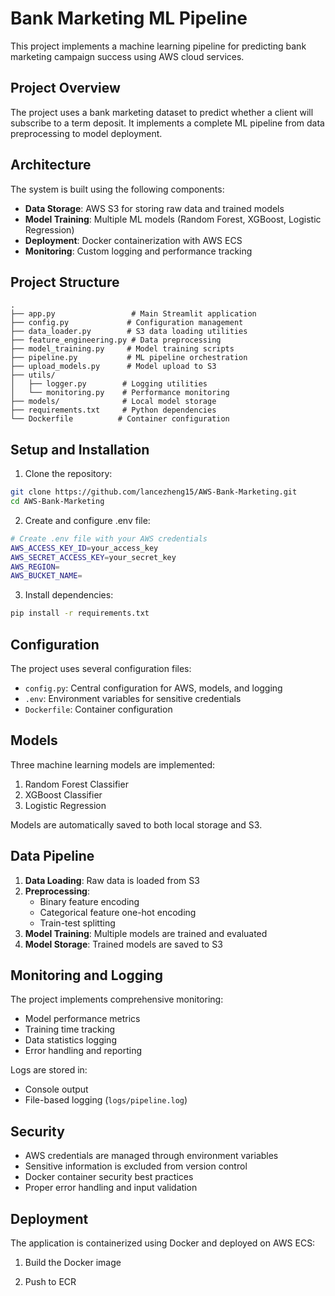 # Bank Marketing ML Pipeline

This project implements a machine learning pipeline for predicting bank marketing campaign success using AWS cloud services.

## Project Overview

The project uses a bank marketing dataset to predict whether a client will subscribe to a term deposit. It implements a complete ML pipeline from data preprocessing to model deployment.

## Architecture

The system is built using the following components:
- **Data Storage**: AWS S3 for storing raw data and trained models
- **Model Training**: Multiple ML models (Random Forest, XGBoost, Logistic Regression)
- **Deployment**: Docker containerization with AWS ECS
- **Monitoring**: Custom logging and performance tracking

## Project Structure

```
.
├── app.py                 # Main Streamlit application
├── config.py             # Configuration management
├── data_loader.py        # S3 data loading utilities
├── feature_engineering.py # Data preprocessing
├── model_training.py     # Model training scripts
├── pipeline.py           # ML pipeline orchestration
├── upload_models.py      # Model upload to S3
├── utils/
│   ├── logger.py        # Logging utilities
│   └── monitoring.py    # Performance monitoring
├── models/              # Local model storage
├── requirements.txt     # Python dependencies
└── Dockerfile          # Container configuration
```

## Setup and Installation

1. Clone the repository:
```bash
git clone https://github.com/lancezheng15/AWS-Bank-Marketing.git
cd AWS-Bank-Marketing
```

2. Create and configure .env file:
```bash
# Create .env file with your AWS credentials
AWS_ACCESS_KEY_ID=your_access_key
AWS_SECRET_ACCESS_KEY=your_secret_key
AWS_REGION=
AWS_BUCKET_NAME=
```

3. Install dependencies:
```bash
pip install -r requirements.txt
```

## Configuration

The project uses several configuration files:
- `config.py`: Central configuration for AWS, models, and logging
- `.env`: Environment variables for sensitive credentials
- `Dockerfile`: Container configuration

## Models

Three machine learning models are implemented:
1. Random Forest Classifier
2. XGBoost Classifier
3. Logistic Regression

Models are automatically saved to both local storage and S3.

## Data Pipeline

1. **Data Loading**: Raw data is loaded from S3
2. **Preprocessing**:
   - Binary feature encoding
   - Categorical feature one-hot encoding
   - Train-test splitting
3. **Model Training**: Multiple models are trained and evaluated
4. **Model Storage**: Trained models are saved to S3

## Monitoring and Logging

The project implements comprehensive monitoring:
- Model performance metrics
- Training time tracking
- Data statistics logging
- Error handling and reporting

Logs are stored in:
- Console output
- File-based logging (`logs/pipeline.log`)

## Security

- AWS credentials are managed through environment variables
- Sensitive information is excluded from version control
- Docker container security best practices
- Proper error handling and input validation

## Deployment

The application is containerized using Docker and deployed on AWS ECS:

1. Build the Docker image

2. Push to ECR



